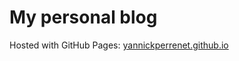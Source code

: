 # My personal blog

Hosted with GitHub Pages: [yannickperrenet.github.io](https://yannickperrenet.github.io)
